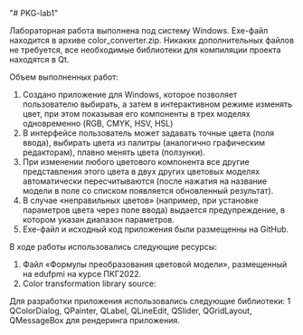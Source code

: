 "# PKG-lab1" 

Лабораторная работа выполнена под систему Windows.
Exe-файл находится в архиве color_converter.zip. Никаких дополнительных файлов не требуется, все необходимые библиотеки для компиляции проекта находятся в Qt.

Объем выполненных работ:
1. Создано приложение для Windows, которое позволяет пользователю выбирать, а затем в интерактивном режиме изменять цвет, при этом показывая его компоненты в трех моделях одновременно (RGB, CMYK, HSV, HSL)
2. В интерфейсе пользователь может задавать точные цвета (поля ввода), выбирать цвета из палитры (аналогично графическим редакторам), плавно менять цвета (ползунки).
3. При изменении любого цветового компонента все другие представления этого цвета в двух других цветовых моделях автоматически пересчитываются (после нажатия на название модели в поле со списком появляется обновленный результат).
4. В случае «неправильных цветов» (например, при установке параметров цвета через поле ввода) выдается предупреждение, в котором указан диапазон параметров.
5. Exe-файл и исходный код приложения были размещенны на GitHub.

В ходе работы использовались следующие ресурсы:
1. Файл «Формулы преобразования цветовой модели», размещенный на edufpmi на курсе ПКГ2022.
2. Color transformation library source: 

Для разработки приложения использовались следующие библиотеки:
1 QColorDialog, QPainter, QLabel, QLineEdit, QSlider, QGridLayout, QMessageBox для рендеринга приложения.

